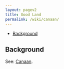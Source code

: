 ```yaml
---
layout: pagev2
title: Good Land
permalink: /wiki/canaan/
---
```

- [Background](#background)

## Background

See: [Canaan](../canaan).